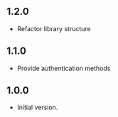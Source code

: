 ## 1.2.0

- Refactor library structure

## 1.1.0

- Provide authentication methods

## 1.0.0

- Initial version.
